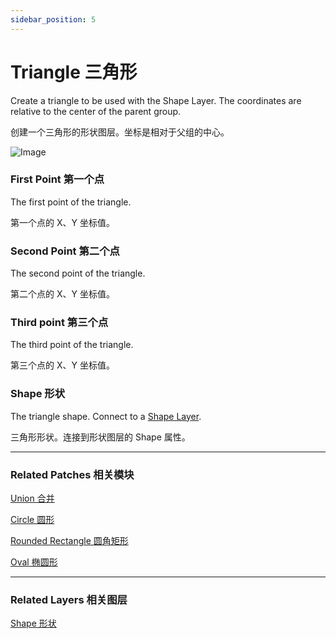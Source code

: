 ```yaml
---
sidebar_position: 5
---
```


# Triangle 三角形

Create a triangle to be used with the Shape Layer. The coordinates are relative to the center of the parent group.

创建一个三角形的形状图层。坐标是相对于父组的中心。

![Image](./../../../static/img/docs/Shapes/triangle.png)

### First Point 第一个点

The first point of the triangle.

第一个点的 X、Y 坐标值。

### Second Point 第二个点

The second point of the triangle.

第二个点的 X、Y 坐标值。

### Third point 第三个点

The third point of the triangle.

第三个点的 X、Y 坐标值。

### Shape 形状

The triangle shape. Connect to a [Shape Layer](https://www.notion.so/Shape-6381402c7a90468d97365c58ab562ea1).

三角形形状。连接到形状图层的 Shape 属性。

------

### Related Patches 相关模块

[Union 合并](https://www.notion.so/Union-25b8641484f545799ac0f5e2fd48620d)

[Circle 圆形](https://www.notion.so/Circle-aa0ece9d86a14149a015fd0fc12db088)

[Rounded Rectangle 圆角矩形](https://www.notion.so/Rounded-Rectangle-682f601349ac4e8985eb9b70c98792ca)

[Oval 椭圆形](https://www.notion.so/Oval-a93bcffdb9d94ba1a4dbd968ba185a87)

------

### Related Layers 相关图层

[Shape 形状](https://www.notion.so/Shape-6381402c7a90468d97365c58ab562ea1)
